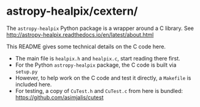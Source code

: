 # astropy-healpix/cextern/

The `astropy-healpix` Python package is a wrapper around a C library.
See http://astropy-healpix.readthedocs.io/en/latest/about.html

This README gives some technical details on the C code here.

- The main file is `healpix.h` and `healpix.c`, start reading there first.
- For the Python `astropy-healpix` package, the C code is built via `setup.py`
- However, to help work on the C code and test it directly, a `Makefile`
  is included here.
- For testing, a copy of `CuTest.h` and `CuTest.c` from here is bundled:
  https://github.com/asimjalis/cutest
